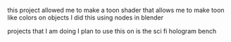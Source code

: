 this project allowed me to make a toon shader that allows me to make toon like colors on objects I did this using nodes in blender

projects that I am doing I plan to use this on is the sci fi hologram bench
